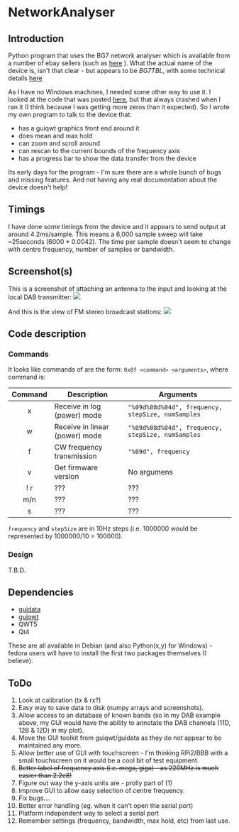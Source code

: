 # NetworkAnalyser 

## Introduction
Python program that uses the BG7 network analyser which is available from a number of ebay sellers (such as
[here](http://www.ebay.co.uk/itm/35MHz-4-4GHz-USB-SMA-Source-Signal-Generator-Simple-Spectrum-Analyzer-35M-4-4G-/311103521591)
 ). What the actual name of the device is, isn't that clear - but appears to be *BG7TBL*, with some technical details 
[here](http://www.dalbert.net/?p=219)


As I have no Windows machines, I needed some other way to use it. I
looked at the code that was posted
[here](https://github.com/DoYouKnow/BG7TBL_Reader), but that always
crashed when I ran it (I think because I was getting more zeros than
it expected).  So I wrote my own program to talk to the device that:


* has a guiqwt graphics front end around it
* does mean and max hold
* can zoom and scroll around
* can rescan to the current bounds of the frequency axis
* has a progress bar to show the data transfer from the device

Its early days for the program - I'm sure there are a whole bunch of
bugs and missing features. And not having any real documentation about the
device doesn't help!

## Timings

I have done some timings from the device and it appears to send output
at around 4.2ms/sample. This means a 6,000 sample sweep will take
~25seconds (6000 * 0.0042).  The time per sample doesn't seem to
change with centre frequency, number of samples or bandwidth.

## Screenshot(s)

This is a screenshot of attaching an antenna to the input and looking at the local DAB transmitter:
![](https://github.com/darkstar007/NetworkAnalyser/blob/master/doc/screenshots/netan_screen1.jpg)

And this is the view of FM stereo broadcast stations:
![](https://github.com/darkstar007/NetworkAnalyser/blob/master/doc/screenshots/netan_screen2.jpg)


## Code description

### Commands
It looks like commands of are the form: `0x8f <command> <arguments>`, where command is:

| Command | Description | Arguments |
|:-------:|-------------|---------------------------|
|    x    | Receive in log (power) mode    | `"%09d%08d%04d", frequency, stepSize, numSamples` |
|    w    | Receive in linear (power) mode | `"%09d%08d%04d", frequency, stepSize, numSamples` |
|    f    | CW frequency transmission | `"%09d", frequency` |
|    v    | Get firmware version | No argumens |
!    r    | ??? | ??? |
|    m/n  |  ??? | ??? |
|    s    |  ??? | ??? |

`frequency` and `stepSize` are in 10Hz steps (i.e. 1000000 would be represented by 1000000/10 = 100000).

### Design
T.B.D.

## Dependencies

* [guidata](https://code.google.com/p/guidata/)
* [guiqwt](https://code.google.com/p/guiqwt/) 
* QWT5
* Qt4

These are all available in Debian (and also Python(x,y) for Windows) -
fedora users will have to install the first two packages themselves (I believe).

## ToDo

1. Look at calibration (tx & rx?)
2. Easy way to save data to disk (numpy arrays and screenshots).
3. Allow access to an database of known bands (so in my DAB example above, my GUI would have the
ability to annotate the DAB channels (11D, 12B & 12D) in my plot).
4. Move the GUI toolkit from guiqwt/guidata as they do not appear to be maintained any more.
5. Allow better use of GUI with touchscreen - I'm thinking RPi2/BBB with a small touchscreen on it would be a cool bit of test equipment.
6. ~~Better label of frequency axis (i.e. mega, giga) - as 220MHz is much easier than 2.2e8!~~
7. Figure out way the y-axis units are - prolly part of (1)
8. Improve GUI to allow easy selection of centre frequency.
9. Fix bugs....
10. Better error handling (eg. when it can't open the serial port)
11. Platform independent way to select a serial port
12. Remember settings (frequency, bandwidth, max hold, etc) from last use.

